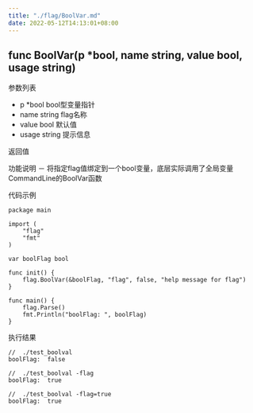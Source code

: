 ```yaml
---
title: "./flag/BoolVar.md"
date: 2022-05-12T14:13:01+08:00
---
```

## func BoolVar(p *bool, name string, value bool, usage string)

参数列表
- p *bool bool型变量指针
- name string flag名称
- value bool 默认值
- usage string 提示信息

返回值

功能说明
－ 将指定flag值绑定到一个bool变量，底层实际调用了全局变量CommandLine的BoolVar函数

代码示例
        
    package main
    
    import (
    	"flag"
    	"fmt"
    )
    
    var boolFlag bool
    
    func init() {
    	flag.BoolVar(&boolFlag, "flag", false, "help message for flag")
    }
    
    func main() {
    	flag.Parse()
    	fmt.Println("boolFlag: ", boolFlag)
    }

执行结果
    
    //  ./test_boolval
    boolFlag:  false
    
    //  ./test_boolval -flag
    boolFlag:  true
    
    //  ./test_boolval -flag=true
    boolFlag:  true